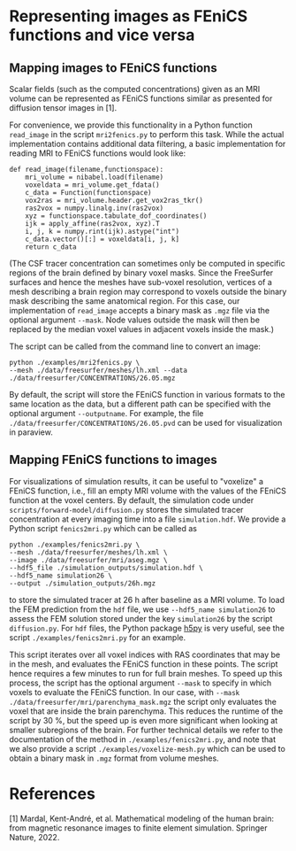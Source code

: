 
# Representing images as FEniCS functions and vice versa


## Mapping images to FEniCS functions

Scalar fields (such as the computed concentrations) given as an MRI volume can be represented as FEniCS functions similar as presented for diffusion tensor images in [1].

For convenience, we provide this functionality in a Python function `read_image` in the script `mri2fenics.py` to perform this task.
While the actual implementation contains additional data filtering, a basic implementation for reading MRI to FEniCS functions would look like:
```
def read_image(filename,functionspace):
	mri_volume = nibabel.load(filename)
	voxeldata = mri_volume.get_fdata() 
	c_data = Function(functionspace) 
	vox2ras = mri_volume.header.get_vox2ras_tkr()
	ras2vox = numpy.linalg.inv(ras2vox) 
	xyz = functionspace.tabulate_dof_coordinates()
	ijk = apply_affine(ras2vox, xyz).T
	i, j, k = numpy.rint(ijk).astype("int")
	c_data.vector()[:] = voxeldata[i, j, k]
	return c_data
```
(The CSF tracer concentration can sometimes only be computed in specific regions of the brain defined by binary voxel masks. 
Since the FreeSurfer surfaces and hence the meshes have sub-voxel resolution, vertices of a mesh describing a brain region may correspond to voxels outside the binary mask describing the same anatomical region. 
For this case, our implementation of `read_image` accepts a binary mask as `.mgz` file via the optional argument `--mask`.
Node values outside the mask will then be replaced by the median voxel values in adjacent voxels inside the mask.)

The script can be called from the command line to convert an image:
```
python ./examples/mri2fenics.py \
--mesh ./data/freesurfer/meshes/lh.xml --data ./data/freesurfer/CONCENTRATIONS/26.05.mgz
```

By default, the script will store the FEniCS function in various formats to the same location as the data, but a different path can be specified with the optional argument `--outputname`.
For example, the file `./data/freesurfer/CONCENTRATIONS/26.05.pvd` can be used for visualization in paraview.

## Mapping FEniCS functions to images

For visualizations of simulation results, it can be useful to "voxelize" a FEniCS function, i.e., fill an empty MRI volume with the values of the FEniCS function at the voxel centers.
By default, the simulation code under `scripts/forward-model/diffusion.py` stores the simulated tracer concentration at every imaging time into a file `simulation.hdf`.
We provide a Python script `fenics2mri.py` which can be called as
```
python ./examples/fenics2mri.py \
--mesh ./data/freesurfer/meshes/lh.xml \
--image ./data/freesurfer/mri/aseg.mgz \
--hdf5_file ./simulation_outputs/simulation.hdf \
--hdf5_name simulation26 \
--output ./simulation_outputs/26h.mgz
```

to store the simulated tracer at 26 h after baseline as a MRI volume.
To load the FEM prediction from the `hdf` file, we use `--hdf5_name simulation26` to assess the FEM solution stored under the key `simulation26` by the script `diffusion.py`.
For `hdf` files, the Python package [h5py](https://docs.h5py.org/en/stable/quick.html) is very useful, see the script `./examples/fenics2mri.py` for an example.

This script iterates over all voxel indices with RAS coordinates that may be in the mesh, and evaluates the FEniCS function in these points.
The script hence requires a few minutes to run for full brain meshes.
To speed up this process, the script has the optional argument `--mask` to specify in which voxels to evaluate the FEniCS function.
In our case, with `--mask ./data/freesurfer/mri/parenchyma_mask.mgz` the script only evaluates the voxel that are inside the brain parenchyma.
This reduces the runtime of the script by 30 %, but the speed up is even more significant when looking at smaller subregions of the brain.
For further technical details we refer to the documentation of the method in `./examples/fenics2mri.py`, and note that we also provide a script `./examples/voxelize-mesh.py` which can be used to obtain a binary mask in `.mgz` format from volume meshes.


# References

[1] Mardal, Kent-André, et al. Mathematical modeling of the human brain: from magnetic resonance images to finite element simulation. Springer Nature, 2022.